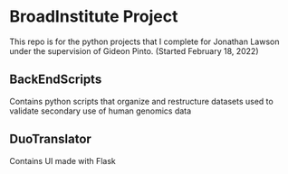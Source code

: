 # BroadInstitute Project

This repo is for the python projects that I complete for Jonathan Lawson under the supervision of Gideon Pinto. (Started February 18, 2022)

## BackEndScripts
Contains python scripts that organize and restructure datasets used to validate secondary use of human genomics data

## DuoTranslator
Contains UI made with Flask